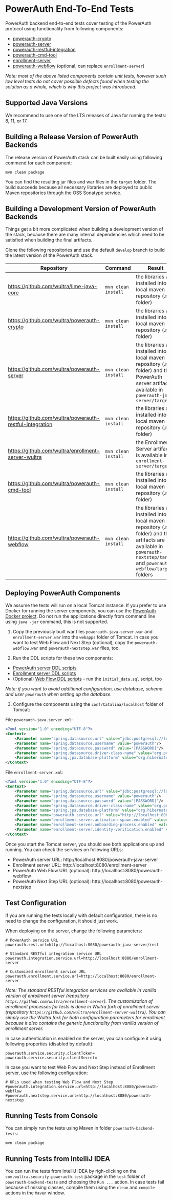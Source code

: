 # PowerAuth End-To-End Tests

PowerAuth backend end-to-end tests cover testing of the PowerAuth protocol using functionality from following components:
- [powerauth-crypto](https://github.com/wultra/powerauth-crypto)
- [powerauth-server](https://github.com/wultra/powerauth-server)
- [powerauth-restful-integration](https://github.com/wultra/powerauth-restful-integration)
- [powerauth-cmd-tool](https://github.com/wultra/powerauth-cmd-tool)
- [enrollment-server](https://github.com/wultra/enrollment-server-wultra)
- [powerauth-webflow](https://github.com/wultra/powerauth-webflow) (optional, can replace `enrollment-server`)

_Note: most of the above listed components contain unit tests, however such low level tests do not cover possible defects found when testing the solution as a whole, which is why this project was introduced._

## Supported Java Versions

We recommend to use one of the LTS releases of Java for running the tests: 8, 11, or 17.

## Building a Release Version of PowerAuth Backends

The release version of PowerAuth stack can be built easily using following commend for each component:

`mvn clean package`

You can find the resulting jar files and war files in the `target` folder. The build succeeds because all necessary libraries are deployed to public Maven repositories through the OSS Sonatype service.

## Building a Development Version of PowerAuth Backends

Things get a bit more complicated when building a development version of the stack, because there are many internal dependencies which need to be satisfied when building the final artifacts.

Clone the following repositories and use the default `develop` branch to build the latest version of the PowerAuth stack.

| Repository | Command | Result |
|---|---|---|
| https://github.com/wultra/lime-java-core | `mvn clean install` | the libraries are installed into local maven repository (.m2 folder) |
| https://github.com/wultra/powerauth-crypto | `mvn clean install` | the libraries are installed into local maven repository (.m2 folder) |
| https://github.com/wultra/powerauth-server | `mvn clean install` | the libraries are installed into local maven repository (.m2 folder) and the PowerAuth server artifact is available in `powerauth-java-server/target` |
| https://github.com/wultra/powerauth-restful-integration | `mvn clean install` | the libraries are installed into local maven repository (.m2 folder) |
| https://github.com/wultra/enrollment-server-wultra | `mvn clean install` | the Enrollment Server artifact is available in `enrollment-server/target` |
| https://github.com/wultra/powerauth-cmd-tool | `mvn clean install` | the libraries are installed into local maven repository (.m2 folder) |
| https://github.com/wultra/powerauth-webflow | `mvn clean install` | the libraries are installed into local maven repository (.m2 folder) and the artifacts are available in `powerauth-nextstep/target` and `powerauth-webflow/target` folders |

## Deploying PowerAuth Components

We assume the tests will run on a local Tomcat instance. If you prefer to use Docker for running the server components, you can use the [PowerAuth Docker project](https://github.com/wultra/powerauth-docker). Do not run the applications directly from command line using `java -jar` command, this is not supported.

1. Copy the previously built war files `powerauth-java-server.war` and `enrollment-server.war` into the `webapps` folder of Tomcat. In case you want to test Web Flow and Next Step (optional), copy the `powerauth-webflow.war` and `powerauth-nextstep.war` files, too.

2. Run the DDL scripts for these two components:
 - [PowerAuth server DDL scripts](https://github.com/wultra/powerauth-server/tree/develop/docs/sql)
 - [Enrollment server DDL scripts](https://github.com/wultra/enrollment-server/tree/develop/docs/sql)
 - (Optional) [Web Flow DDL scripts](https://github.com/wultra/powerauth-webflow/tree/develop/docs/sql) - run the `initial_data.sql` script, too

_Note: if you want to avoid additional configuration, use database, schema and user `powerauth` when setting up the database._ 

3. Configure the components using the `conf/Catalina/localhost` folder of Tomcat:

File `powerauth-java.server.xml`:
```xml
<?xml version="1.0" encoding="UTF-8"?>
<Context>
    <Parameter name="spring.datasource.url" value="jdbc:postgresql://localhost:5432/powerauth"/>
    <Parameter name="spring.datasource.username" value="powerauth"/>
    <Parameter name="spring.datasource.password" value="[PASSWORD]"/>
    <Parameter name="spring.datasource.driver-class-name" value="org.postgresql.Driver"/>
    <Parameter name="spring.jpa.database-platform" value="org.hibernate.dialect.PostgreSQLDialect"/>
</Context>
```

File `enrollment-server.xml`:
```xml
<?xml version="1.0" encoding="UTF-8"?>
<Context>
    <Parameter name="spring.datasource.url" value="jdbc:postgresql://localhost:5432/powerauth"/>
    <Parameter name="spring.datasource.username" value="powerauth"/>
    <Parameter name="spring.datasource.password" value="[PASSWORD]"/>
    <Parameter name="spring.datasource.driver-class-name" value="org.postgresql.Driver"/>
    <Parameter name="spring.jpa.database-platform" value="org.hibernate.dialect.PostgreSQLDialect"/>
    <Parameter name="powerauth.service.url" value="http://localhost:8080/powerauth-java-server/rest"/>
    <Parameter name="enrollment-server.activation-spawn.enabled" value="true"/>
    <Parameter name="enrollment-server.onboarding-process.enabled" value="true"/>
    <Parameter name="enrollment-server.identity-verification.enabled" value="true"/>
</Context>
```

Once you start the Tomcat server, you should see both applications up and running. You can check the services on following URLs:

- PowerAuth server URL: http://localhost:8080/powerauth-java-server
- Enrollment server URL: http://localhost:8080/enrollment-server
- PowerAuth Web Flow URL (optional): http://localhost:8080/powerauth-webflow
- PowerAuth Next Step URL (optional): http://localhost:8080/powerauth-nextstep

## Test Configuration

If you are running the tests locally with default configuration, there is no need to change the configuration, it should just work.

When deploying on the server, change the following parameters:

```properties
# PowerAuth service URL
powerauth.rest.url=http://localhost:8080/powerauth-java-server/rest

# Standard RESTful integration service URL
powerauth.integration.service.url=http://localhost:8080/enrollment-server

# Customized enrollment service URL
powerauth.enrollment.service.url=http://localhost:8080/enrollment-server
```

_Note: The standard RESTful integration services are available in vanilla version of enrollment server (repository `https://github.com/wultra/enrollment-server`). The customization of enrollment processes for tests is done in Wultra fork of enrollment server (repository `https://github.com/wultra/enrollment-server-wultra`). You can simply use the Wultra fork for both configuration parameters for enrollment because it also contains the generic functionality from vanilla version of enrollment server._

In case authentication is enabled on the server, you can configure it using following properties (disabled by default):
```properties
powerauth.service.security.clientToken=
powerauth.service.security.clientSecret=
```

In case you want to test Web Flow and Next Step instead of Enrollment server, use the following configuration:
```properties
# URLs used when testing Web Flow and Next Step
#powerauth.integration.service.url=http://localhost:8080/powerauth-webflow
#powerauth.nextstep.service.url=http://localhost:8080/powerauth-nextstep
```

## Running Tests from Console

You can simply run the tests using Maven in folder `powerauth-backend-tests`:

```shell
mvn clean package
```

## Running Tests from IntelliJ IDEA

You can run the tests from IntelliJ IDEA by righ-clicking on the `com.wultra.security.powerauth.test` package in the `test` folder of `powerauth-backend-tests` and choosing the `Run ...` action. In case tests fail because of missing classes, compile them using the `clean` and `compile` actions in the `Maven` window.
